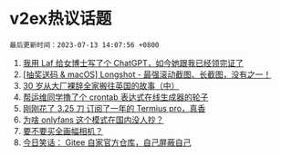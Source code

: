 # v2ex热议话题

`最后更新时间：2023-07-13 14:07:56 +0800`

1. [我用 Laf 给女博士写了个 ChatGPT，如今她跟我已经领完证了](https://www.v2ex.com/t/956180)
1. [[抽奖送码 & macOS] Longshot - 最强滚动截图、长截图，没有之一！](https://www.v2ex.com/t/956351)
1. [30 岁从大厂裸辞全家搬往英国的故事（中）](https://www.v2ex.com/t/956323)
1. [帮运维同学撸了个 crontab 表达式在线生成器的轮子](https://www.v2ex.com/t/956178)
1. [刚刚花了 3.25 刀 订阅了一年的 Termius pro，真香](https://www.v2ex.com/t/956238)
1. [为啥 onlyfans 这个模式在国内没人抄？](https://www.v2ex.com/t/956314)
1. [要不要买全画幅相机？](https://www.v2ex.com/t/956304)
1. [今日笑话： Gitee 自家官方仓库，自己屏蔽自己](https://www.v2ex.com/t/956169)

